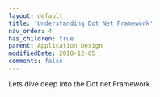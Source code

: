 ```yaml
---
layout: default
title: 'Understanding Dot Net Framework'
nav_order: 4
has_children: true
parent: Application Design
modifiedDate: 2018-12-05
comments: false
---
```


Lets dive deep into the Dot net Framework.

